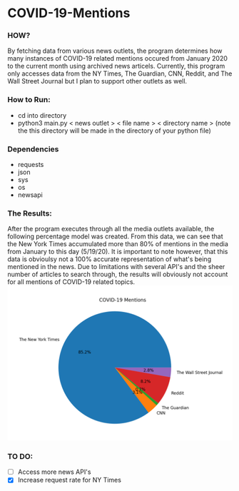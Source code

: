 # COVID-19-Mentions
### HOW?
By fetching data from various news outlets, the program determines how many instances of COVID-19 related mentions occured from January 2020 to the current month using archived news articels. Currently, this program only accesses data from the NY Times, The Guardian, CNN, Reddit, and The Wall Street Journal but I plan to support other outlets as well.

### How to Run:
- cd into directory
- python3 main.py < news outlet > < file name > < directory name > (note the this directory will be made in the directory of your python file)

### Dependencies
- requests
- json
- sys
- os
- newsapi

### The Results:
After the program executes through all the media outlets available, the following percentage model was created. From this data, we can see that the New York Times accumulated more than 80% of mentions in the media from January to this day (5/19/20). It is important to note however, that this data is obvioulsy not a 100% accurate representation of what's being mentioned in the news. Due to limitations with several API's and the sheer number of articles to search through, the results will obviously not account for all mentions of COVID-19 related topics.
![Covid-Mentions](https://github.com/nishgowda/COVID-19-Mentions/blob/master/Covid-Mentions.png)
### TO DO:
- [ ] Access more news API's
- [X] Increase request rate for NY Times
